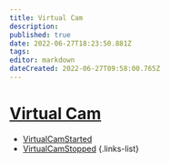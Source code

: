 ```yaml
---
title: Virtual Cam
description: 
published: true
date: 2022-06-27T18:23:50.881Z
tags: 
editor: markdown
dateCreated: 2022-06-27T09:58:00.765Z
---
```


# [Virtual Cam](/en/Integrations/OBS/OBS-Events)
* [VirtualCamStarted](/en/Integrations/OBS/OBS-Events/Virtual-Cam/VirtualCamStarted)
* [VirtualCamStopped](/en/Integrations/OBS/OBS-Events/Virtual-Cam/VirtualCamStopped)
{.links-list}